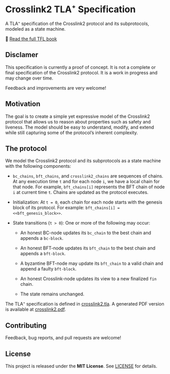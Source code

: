 # Crosslink2 TLA⁺ Specification

A TLA⁺ specification of the Crosslink2 protocol and its subprotocols, modeled as a state machine.

📖 [Read the full TFL book](https://electric-coin-company.github.io/tfl-book/)

## Disclamer

This specification is currently a proof of concept. It is not a complete or final specification of the Crosslink2 protocol. It is a work in progress and may change over time.

Feedback and improvements are very welcome!

## Motivation

The goal is to create a simple yet expressive model of the Crosslink2 protocol that allows us to reason about properties such as safety and liveness. The model should be easy to understand, modify, and extend while still capturing some of the protocol’s inherent complexity.

## The protocol

We model the Crosslink2 protocol and its subprotocols as a state machine with the following components:

- `bc_chains`, `bft_chains`, and `crosslink2_chains` are sequences of chains. At any execution time `t` and for each node `i`, we have a local chain for that node. For example, `bft_chains[i]` represents the BFT chain of node `i` at current time `t`. Chains are updated as the protocol executes.

- Initialization: At `t = 0`, each chain for each node starts with the genesis block of its protocol. For example: `bft_chains[i] = <<bft_genesis_block>>`.

- State transitions (`t > 0`): One or more of the following may occur:

  - An honest BC-node updates its `bc_chain` to the best chain and appends a `bc-block`.

  - An honest BFT-node updates its `bft_chain` to the best chain and appends a `bft-block`.

  - A byzantine BFT-node may update its `bft_chain` to a valid chain and append a faulty `bft-block`.

  - An honest Crosslink-node updates its view to a new finalized `fin` chain.

  - The state remains unchanged.

The TLA⁺ specification is defined in [crosslink2.tla](crosslink2.tla).
A generated PDF version is available at [crosslink2.pdf](crosslink2.pdf).

## Contributing

Feedback, bug reports, and pull requests are welcome!  

## License

This project is released under the **MIT License**. See [LICENSE](LICENSE) for details.
